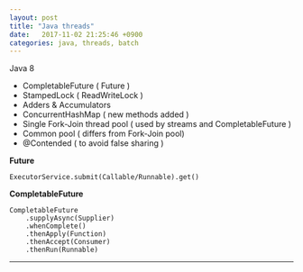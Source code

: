 ```yaml
---
layout: post
title: "Java threads" 
date:   2017-11-02 21:25:46 +0900
categories: java, threads, batch
---
```


Java 8 
*   CompletableFuture ( Future )
*   StampedLock ( ReadWriteLock )
*   Adders & Accumulators
*   ConcurrentHashMap ( new methods added )
*   Single Fork-Join thread pool ( used by streams and CompletableFuture )
*   Common pool ( differs from Fork-Join pool)
*   @Contended ( to avoid false sharing )   


**Future**  

    ExecutorService.submit(Callable/Runnable).get()

**CompletableFuture**  

    CompletableFuture  
        .supplyAsync(Supplier)  
        .whenComplete()    
        .thenApply(Function)
        .thenAccept(Consumer)  
        .thenRun(Runnable)



---------------------------



[jekyll-docs]: https://jekyllrb.com/docs/home
[jekyll-gh]:   https://github.com/jekyll/jekyll
[jekyll-talk]: https://talk.jekyllrb.com/